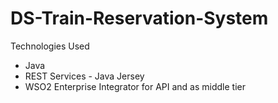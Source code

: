 # DS-Train-Reservation-System

Technologies Used
* Java
* REST Services - Java Jersey
* WSO2 Enterprise Integrator for API and as middle tier
